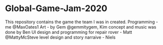 # Global-Game-Jam-2020
This repository contains the game the team I was in created. 
Programming - me @MaxOates1 
Art - by Gem @gemmitygem, Kim 
concept and music was done by Ben
UI design and programming for repair rover - Matt @MattyMcSteve
level design and story narraive - Niels
